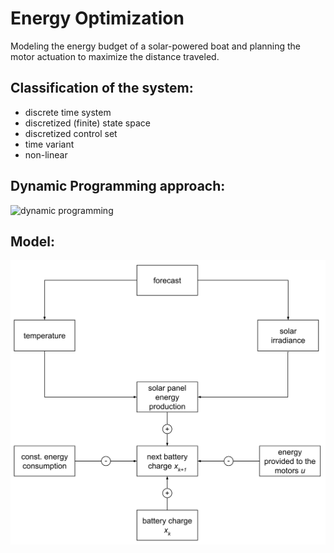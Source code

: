 # Energy Optimization

Modeling the energy budget of a solar-powered boat and planning the motor actuation to maximize the distance traveled.

## Classification of the system:

- discrete time system
- discretized (finite) state space
- discretized control set
- time variant
- non-linear

## Dynamic Programming approach:

<p align="left">
  <img src="images/Dapproach.png" width="700" title="dynamic programming">
</p>

## Model:

<p align="left">
  <img src="images/PlannedModel.svg" width="700" title="model">
</p>

